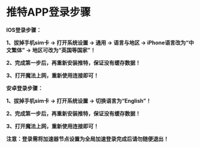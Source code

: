 # 推特APP登录步骤

**IOS登录步骤：**

**1、拔掉手机sim卡 → 打开系统设置 → 通用 → 语言与地区 → iPhone语言改为“中文繁体” → 地区可改为“英国等国家”！**

**2、完成第一步后，再重新安装推特，保证没有缓存数据！**

**3、打开魔法上网，重新使用连接即可！**

**安卓登录步骤：**

**1、拔掉手机sim卡 → 打开系统设置 → 切换语言为“English”！**

**2、完成第一步后，再重新安装推特，保证没有缓存数据！**

**3、打开魔法上网，重新使用连接即可！**

**注意：登录需将加速器节点设置为全局加速登录完成后请勿随便退出！**
